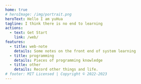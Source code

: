```yaml
---
home: true
# heroImage: /img/portrait.png
heroText: Hello I am yuHua
tagline: I think there is no end to learning
actions:
  - text: Get Start
    link: /web/
features:
  - title: web-note
    details: Some notes on the front end of system learning
  - title: programming
    details: Pieces of programming knowledge
  - title: other
    details: Record other things and life.
# footer: MIT Licensed | Copyright © 2022-2023
---
```


<!-- # Latest article

- 2023 年 2 月 28 日 - [float 已死](/web/html-css/css/float.md)
- 2023 年 2 月 28 日 - [element2](/web/html-css/html/element2.md)
- 2023 年 2 月 28 日 - [git](/programming/git.md)
- 2023 年 2 月 17 日 - [what is html](/web/html-css/html/html.md)
- 2023 年 2 月 17 日 - [what is html](/web/html-css/html/html.md)
- 2023 年 2 月 17 日 - [what is html](/web/html-css/html/html.md)
- 2023 年 2 月 17 日 - [what is html](/web/html-css/html/html.md)
- 2023 年 2 月 17 日 - [what is html](/web/html-css/html/html.md)
-->
